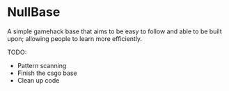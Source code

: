 # NullBase
A simple gamehack base that aims to be easy to follow and able to be built upon; allowing people to learn more efficiently.

TODO:
- Pattern scanning
- Finish the csgo base
- Clean up code
